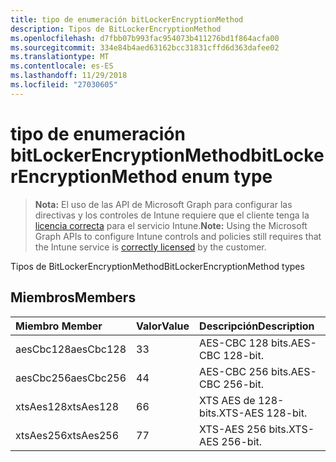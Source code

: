 ```yaml
---
title: tipo de enumeración bitLockerEncryptionMethod
description: Tipos de BitLockerEncryptionMethod
ms.openlocfilehash: d7fbb07b993fac954073b411276bd1f864acfa00
ms.sourcegitcommit: 334e84b4aed63162bcc31831cffd6d363dafee02
ms.translationtype: MT
ms.contentlocale: es-ES
ms.lasthandoff: 11/29/2018
ms.locfileid: "27030605"
---
```

# <a name="bitlockerencryptionmethod-enum-type"></a><span data-ttu-id="9a439-103">tipo de enumeración bitLockerEncryptionMethod</span><span class="sxs-lookup"><span data-stu-id="9a439-103">bitLockerEncryptionMethod enum type</span></span>

> <span data-ttu-id="9a439-104">**Nota:** El uso de las API de Microsoft Graph para configurar las directivas y los controles de Intune requiere que el cliente tenga la [licencia correcta](https://go.microsoft.com/fwlink/?linkid=839381) para el servicio Intune.</span><span class="sxs-lookup"><span data-stu-id="9a439-104">**Note:** Using the Microsoft Graph APIs to configure Intune controls and policies still requires that the Intune service is [correctly licensed](https://go.microsoft.com/fwlink/?linkid=839381) by the customer.</span></span>

<span data-ttu-id="9a439-105">Tipos de BitLockerEncryptionMethod</span><span class="sxs-lookup"><span data-stu-id="9a439-105">BitLockerEncryptionMethod types</span></span>
## <a name="members"></a><span data-ttu-id="9a439-106">Miembros</span><span class="sxs-lookup"><span data-stu-id="9a439-106">Members</span></span>
|<span data-ttu-id="9a439-107">Miembro	</span><span class="sxs-lookup"><span data-stu-id="9a439-107">Member</span></span>|<span data-ttu-id="9a439-108">Valor</span><span class="sxs-lookup"><span data-stu-id="9a439-108">Value</span></span>|<span data-ttu-id="9a439-109">Descripción</span><span class="sxs-lookup"><span data-stu-id="9a439-109">Description</span></span>|
|:---|:---|:---|
|<span data-ttu-id="9a439-110">aesCbc128</span><span class="sxs-lookup"><span data-stu-id="9a439-110">aesCbc128</span></span>|<span data-ttu-id="9a439-111">3</span><span class="sxs-lookup"><span data-stu-id="9a439-111">3</span></span>|<span data-ttu-id="9a439-112">AES-CBC 128 bits.</span><span class="sxs-lookup"><span data-stu-id="9a439-112">AES-CBC 128-bit.</span></span>|
|<span data-ttu-id="9a439-113">aesCbc256</span><span class="sxs-lookup"><span data-stu-id="9a439-113">aesCbc256</span></span>|<span data-ttu-id="9a439-114">4</span><span class="sxs-lookup"><span data-stu-id="9a439-114">4</span></span>|<span data-ttu-id="9a439-115">AES-CBC 256 bits.</span><span class="sxs-lookup"><span data-stu-id="9a439-115">AES-CBC 256-bit.</span></span>|
|<span data-ttu-id="9a439-116">xtsAes128</span><span class="sxs-lookup"><span data-stu-id="9a439-116">xtsAes128</span></span>|<span data-ttu-id="9a439-117">6</span><span class="sxs-lookup"><span data-stu-id="9a439-117">6</span></span>|<span data-ttu-id="9a439-118">XTS AES de 128-bits.</span><span class="sxs-lookup"><span data-stu-id="9a439-118">XTS-AES 128-bit.</span></span>|
|<span data-ttu-id="9a439-119">xtsAes256</span><span class="sxs-lookup"><span data-stu-id="9a439-119">xtsAes256</span></span>|<span data-ttu-id="9a439-120">7</span><span class="sxs-lookup"><span data-stu-id="9a439-120">7</span></span>|<span data-ttu-id="9a439-121">XTS-AES 256 bits.</span><span class="sxs-lookup"><span data-stu-id="9a439-121">XTS-AES 256-bit.</span></span>|



